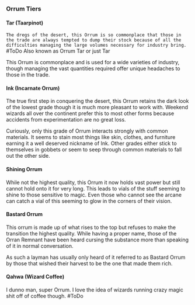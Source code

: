

### Orrum Tiers

#### Tar (Taarpinot)
`The dregs of the desert, this Orrum is so commonplace that those in the trade are always tempted to dump their stock because of all the difficulties managing the large volumes necessary for industry bring. `
#ToDo 
Also known as Orrum Tar or just Tar

This Orrum is commonplace and is used for a wide varieties of industry, though managing the vast quantities required offer unique headaches to those in the trade.

#### Ink (Incarnate Orrum)
The true first step in conquering the desert, this Orrum retains the dark look of the lowest grade though it is much more pleasant to work with. Weekend wizards all over the continent prefer this to most other forms because accidents from experimentation are no great loss.

Curiously, only this grade of Orrum interacts strongly with common materials. It seems to stain most things like skin, clothes, and furniture earning it a well deserved nickname of Ink. Other grades either stick to themselves in gobbets or seem to seep through common materials to fall out the other side.

#### Shining Orrum 
While not the highest quality, this Orrum it now holds vast power but still cannot hold onto it for very long. This leads to vials of the stuff seeming to shine to those sensitive to magic. Even those who cannot see the arcane can catch a vial of this seeming to glow in the corners of their vision.


#### Bastard Orrum 
This orrum is made up of what rises to the top but refuses to make the transition the highest quality. While having a proper name, those of the Orran Remnant have been heard cursing the substance more than speaking of it in normal conversation. 

As such a layman has usually only heard of it referred to as Bastard Orrum by those that wished their harvest to be the one that made them rich.


#### Qahwa (Wizard Coffee)
I dunno man, super Orrum. I love the idea of wizards running crazy magic shit off of coffee though. #ToDo 